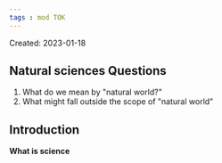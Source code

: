 ```yaml
---
tags : mod TOK
---
```

Created: 2023-01-18 

## Natural sciences Questions

1. What do we mean by "natural world?" 
2. What might fall outside the scope of "natural world"

## Introduction 
**What is science**